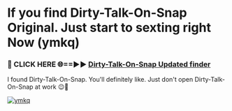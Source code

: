 # If you find Dirty-Talk-On-Snap Original. Just start to sexting right Now (ymkq)

<h3>🔴 CLICK HERE 🌐==►► <a href="https://tinyurl.com/mtbk5fxa" rel="nofollow">Dirty-Talk-On-Snap Updated finder</a></h3>

I found Dirty-Talk-On-Snap. You'll definitely like. Just don't open Dirty-Talk-On-Snap at work 😉💬

[![ymkq](https://i.imgur.com/Q8WKrnY.jpeg)](https://tinyurl.com/mtbk5fxa)
